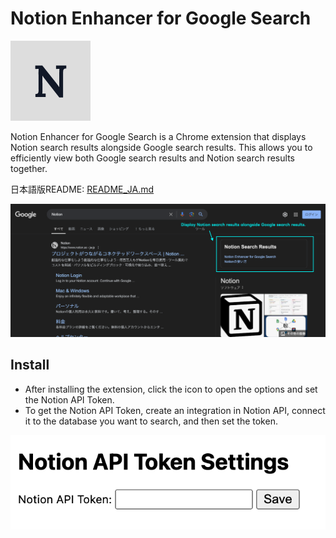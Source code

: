 # Notion Enhancer for Google Search

![icon](icon.png)

Notion Enhancer for Google Search is a Chrome extension that displays Notion search results alongside Google search results.
This allows you to efficiently view both Google search results and Notion search results together.

日本語版README: [README_JA.md](README_JA.md)

![screenshot](screenshot.png)

## Install

- After installing the extension, click the icon to open the options and set the Notion API Token.
- To get the Notion API Token, create an integration in Notion API, connect it to the database you want to search, and then set the token.

![settings](settings.png)
